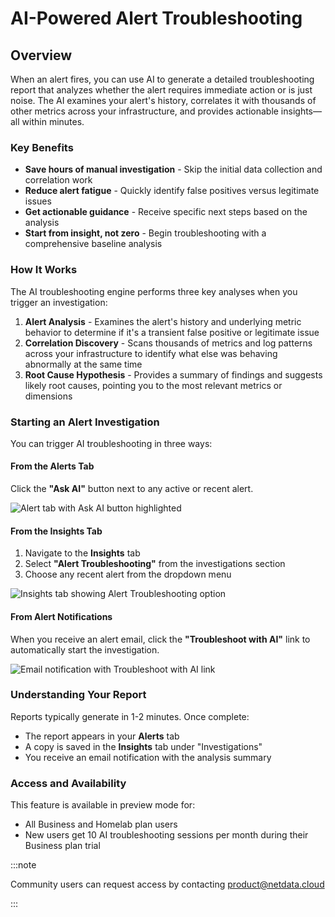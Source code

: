 # AI-Powered Alert Troubleshooting

## Overview

When an alert fires, you can use AI to generate a detailed troubleshooting report that analyzes whether the alert requires immediate action or is just noise. The AI examines your alert's history, correlates it with thousands of other metrics across your infrastructure, and provides actionable insights—all within minutes.

### Key Benefits

- **Save hours of manual investigation** - Skip the initial data collection and correlation work
- **Reduce alert fatigue** - Quickly identify false positives versus legitimate issues
- **Get actionable guidance** - Receive specific next steps based on the analysis
- **Start from insight, not zero** - Begin troubleshooting with a comprehensive baseline analysis

### How It Works

The AI troubleshooting engine performs three key analyses when you trigger an investigation:

1. **Alert Analysis** - Examines the alert's history and underlying metric behavior to determine if it's a transient false positive or legitimate issue
2. **Correlation Discovery** - Scans thousands of metrics and log patterns across your infrastructure to identify what else was behaving abnormally at the same time
3. **Root Cause Hypothesis** - Provides a summary of findings and suggests likely root causes, pointing you to the most relevant metrics or dimensions

### Starting an Alert Investigation

You can trigger AI troubleshooting in three ways:

#### From the Alerts Tab
Click the **"Ask AI"** button next to any active or recent alert.

![Alert tab with Ask AI button highlighted](screenshot-alerts-tab-ask-ai.png)

#### From the Insights Tab
1. Navigate to the **Insights** tab
2. Select **"Alert Troubleshooting"** from the investigations section
3. Choose any recent alert from the dropdown menu

![Insights tab showing Alert Troubleshooting option](screenshot-insights-alert-troubleshooting.png)

#### From Alert Notifications
When you receive an alert email, click the **"Troubleshoot with AI"** link to automatically start the investigation.

![Email notification with Troubleshoot with AI link](screenshot-email-troubleshoot-link.png)

### Understanding Your Report

Reports typically generate in 1-2 minutes. Once complete:
- The report appears in your **Alerts** tab
- A copy is saved in the **Insights** tab under "Investigations"
- You receive an email notification with the analysis summary

### Access and Availability

This feature is available in preview mode for:
- All Business and Homelab plan users
- New users get 10 AI troubleshooting sessions per month during their Business plan trial

:::note

Community users can request access by contacting product@netdata.cloud

:::
